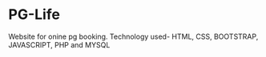 # PG-Life
 Website for onine pg booking. Technology used- HTML, CSS, BOOTSTRAP, JAVASCRIPT, PHP and MYSQL
